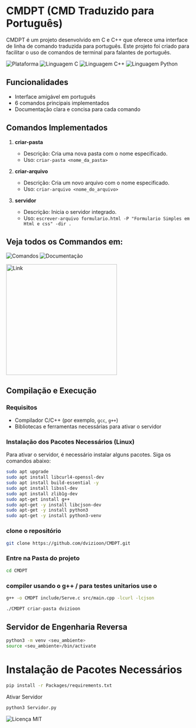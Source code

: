 # CMDPT (CMD Traduzido para Português)

CMDPT é um projeto desenvolvido em C e C++ que oferece uma interface de linha de comando traduzida para português. Este projeto foi criado para facilitar o uso de comandos de terminal para falantes de português.

![Plataforma](https://img.shields.io/badge/plataforma-linux-blue)
![Linguagem C](https://img.shields.io/badge/linguagem-C-blue)
![Linguagem C++](https://img.shields.io/badge/linguagem-C++-blue)
![Linguagem Python](https://img.shields.io/badge/linguagem-Python-blue)

## Funcionalidades

- Interface amigável em português
- 6 comandos principais implementados
- Documentação clara e concisa para cada comando

## Comandos Implementados

1. **criar-pasta**
   - Descrição: Cria uma nova pasta com o nome especificado.
   - Uso: `criar-pasta <nome_da_pasta>`

2. **criar-arquivo**
   - Descrição: Cria um novo arquivo com o nome especificado.
   - Uso: `criar-arquivo <nome_do_arquivo>`

3. **servidor**
   - Descrição: Inicia o servidor integrado.
   - Uso: `escrever-arquivo formulario.html -P "Formulario Simples em Html e css" -dir . `

## Veja todos os Commandos em:
![Comandos](https://img.shields.io/badge/comandos-terminal-green)
![Documentação](https://img.shields.io/badge/veja%20todos%20os%20comandos-documentação-orange)


<a href="https://dvizioon.github.io/CMDPT/">
<img width=300 src="https://static.vecteezy.com/system/resources/thumbnails/021/971/563/small/click-cursor-icon-with-click-here-button-free-png.png" alt="Link" />
</a>





## Compilação e Execução

### Requisitos

- Compilador C/C++ (por exemplo, `gcc`, `g++`)
- Bibliotecas e ferramentas necessárias para ativar o servidor

### Instalação dos Pacotes Necessários (Linux)

Para ativar o servidor, é necessário instalar alguns pacotes. Siga os comandos abaixo:

```sh
sudo apt upgrade
sudo apt install libcurl4-openssl-dev
sudo apt install build-essential -y
sudo apt install libssl-dev
sudo apt install zlib1g-dev
sudo apt-get install g++
sudo apt-get -y install libcjson-dev
sudo apt-get -y install python3
sudo apt-get -y install python3-venv

```
### clone o repositório
```sh
git clone https://github.com/dvizioon/CMDPT.git
```
### Entre na Pasta do projeto
```sh
cd CMDPT
```
### compiler usando o g++ / para testes unitarios use o <gcc para o Serve.c />
```sh
g++ -o CMDPT include/Serve.c src/main.cpp -lcurl -lcjson

```

```sh
./CMDPT criar-pasta dvizioon
```

## Servidor de Engenharia Reversa

```sh
python3 -m venv <seu_ambiente>
source <seu_ambiente>/bin/activate
```
# Instalação de Pacotes Necessários
```sh
pip install -r Packages/requirements.txt
```

Ativar Servidor 

```sh
python3 Servidor.py
```

![Licença MIT](https://img.shields.io/badge/licença-MIT-green)
